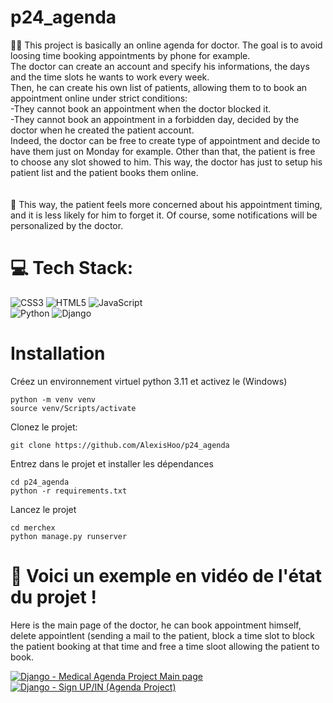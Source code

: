 # p24_agenda

👩‍⚕️ This project is basically an online agenda for doctor. The goal is to avoid loosing time booking appointments by phone for example.<br/>
The doctor can create an account and specify his informations, the days and the time slots he wants to work every week. <br/>
Then, he can create his own list of patients, allowing them to to book an appointment online under strict conditions:<br/>
-They cannot book an appointment when the doctor blocked it.<br/>
-They cannot book an appointment in a forbidden day, decided by the doctor when he created the patient account.<br/>
Indeed, the doctor can be free to create type of appointment and decide to have them just on Monday for example.
Other than that, the patient is free to choose any slot showed to him. This way, the doctor has just to setup his patient list and the patient books them online. <br/>
<br/><br/>
🏥 This way, the patient feels more concerned about his appointment timing, and it is less likely for him to forget it. Of course, some notifications will be personalized by the doctor.

# 💻 Tech Stack:
![CSS3](https://img.shields.io/badge/css3-%231572B6.svg?style=for-the-badge&logo=css3&logoColor=white) ![HTML5](https://img.shields.io/badge/html5-%23E34F26.svg?style=for-the-badge&logo=html5&logoColor=white) ![JavaScript](https://img.shields.io/badge/javascript-%23323330.svg?style=for-the-badge&logo=javascript&logoColor=%23F7DF1E) <br/>
![Python](https://img.shields.io/badge/python-3670A0?style=for-the-badge&logo=python&logoColor=ffdd54) ![Django](https://img.shields.io/badge/django-%23092E20.svg?style=for-the-badge&logo=django&logoColor=white) 

# Installation
Créez un environnement virtuel python 3.11 et activez le (Windows)
```
python -m venv venv
source venv/Scripts/activate

```
Clonez le projet:
```
git clone https://github.com/AlexisHoo/p24_agenda
```
Entrez dans le projet et installer les dépendances
```
cd p24_agenda
python -r requirements.txt
```

Lancez le projet
```
cd merchex
python manage.py runserver
```



# 📆 Voici un exemple en vidéo de l'état du projet ! 
Here is the main page of the doctor, he can book appointment himself, delete appointlent (sending a mail to the patient, block a time slot to block the patient booking at that time and free a time sloot allowing the patient to book. <br/> 
<!-- BEGIN YOUTUBE-CARDS -->
[![Django - Medical Agenda Project Main page](https://ytcards.demolab.com/?id=qI3eCVTG2QE&title=Django+-+Medical+Agenda+Project+Main+page&lang=en&timestamp=1714069214&background_color=%230d1117&title_color=%23ffffff&stats_color=%23dedede&max_title_lines=1&width=250&border_radius=5 "Django - Medical Agenda Project Main page")](https://www.youtube.com/watch?v=qI3eCVTG2QE)
[![Django - Sign UP/IN (Agenda Project)](https://ytcards.demolab.com/?id=vxyxJWRI5YQ&title=Django+-+Sign+UP%2FIN+%28Agenda+Project%29&lang=en&timestamp=1714067481&background_color=%230d1117&title_color=%23ffffff&stats_color=%23dedede&max_title_lines=1&width=250&border_radius=5 "Django - Sign UP/IN (Agenda Project)")](https://www.youtube.com/watch?v=vxyxJWRI5YQ)
<!-- END YOUTUBE-CARDS -->



